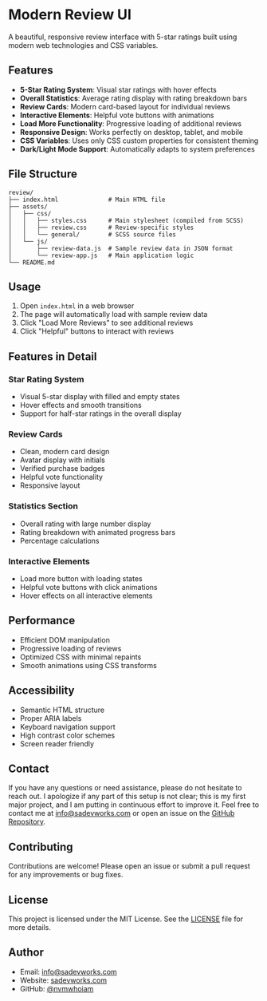 # Modern Review UI

A beautiful, responsive review interface with 5-star ratings built using modern web technologies and CSS variables.

## Features

- **5-Star Rating System**: Visual star ratings with hover effects
- **Overall Statistics**: Average rating display with rating breakdown bars
- **Review Cards**: Modern card-based layout for individual reviews
- **Interactive Elements**: Helpful vote buttons with animations
- **Load More Functionality**: Progressive loading of additional reviews
- **Responsive Design**: Works perfectly on desktop, tablet, and mobile
- **CSS Variables**: Uses only CSS custom properties for consistent theming
- **Dark/Light Mode Support**: Automatically adapts to system preferences

## File Structure

```
review/
├── index.html              # Main HTML file
├── assets/
│   ├── css/
│   │   ├── styles.css      # Main stylesheet (compiled from SCSS)
│   │   ├── review.css      # Review-specific styles
│   │   └── general/        # SCSS source files
│   └── js/
│       ├── review-data.js  # Sample review data in JSON format
│       └── review-app.js   # Main application logic
└── README.md
```

## Usage

1. Open `index.html` in a web browser
2. The page will automatically load with sample review data
3. Click "Load More Reviews" to see additional reviews
4. Click "Helpful" buttons to interact with reviews

## Features in Detail

### Star Rating System

- Visual 5-star display with filled and empty states
- Hover effects and smooth transitions
- Support for half-star ratings in the overall display

### Review Cards

- Clean, modern card design
- Avatar display with initials
- Verified purchase badges
- Helpful vote functionality
- Responsive layout

### Statistics Section

- Overall rating with large number display
- Rating breakdown with animated progress bars
- Percentage calculations

### Interactive Elements

- Load more button with loading states
- Helpful vote buttons with click animations
- Hover effects on all interactive elements

## Performance

- Efficient DOM manipulation
- Progressive loading of reviews
- Optimized CSS with minimal repaints
- Smooth animations using CSS transforms

## Accessibility

- Semantic HTML structure
- Proper ARIA labels
- Keyboard navigation support
- High contrast color schemes
- Screen reader friendly

## Contact

If you have any questions or need assistance, please do not hesitate to reach out. I apologize if any part of this setup is not clear; this is my first major project, and I am putting in continuous effort to improve it. Feel free to contact me at [info@sadevworks.com](mailto:info@sadevworks.com) or open an issue on the [GitHub Repository](https://github.com/nvmwhoiam/youtube-clone).

## Contributing

Contributions are welcome! Please open an issue or submit a pull request for any improvements or bug fixes.

## License

This project is licensed under the MIT License. See the [LICENSE](LICENSE) file for more details.

## Author

- Email: [info@sadevworks.com](mailto:info@sadevworks.com)
- Website: [sadevworks.com](https://sadevworks.com)
- GitHub: [@nvmwhoiam](https://github.com/nvmwhoiam/)
